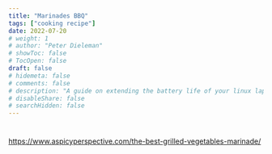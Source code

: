 ```yaml
---
title: "Marinades BBQ"
tags: ["cooking recipe"]
date: 2022-07-20
# weight: 1
# author: "Peter Dieleman"
# showToc: false
# TocOpen: false
draft: false
# hidemeta: false
# comments: false
# description: "A guide on extending the battery life of your linux laptop"
# disableShare: false
# searchHidden: false
---
```

#

<https://www.aspicyperspective.com/the-best-grilled-vegetables-marinade/>
